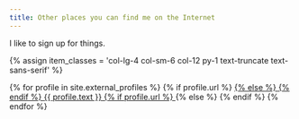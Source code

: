 ```yaml
---
title: Other places you can find me on the Internet
---
```


I like to sign up for things.

{% assign item_classes = 'col-lg-4 col-sm-6 col-12 py-1 text-truncate text-sans-serif' %}
<div class="row no-gutters pb-3">
    {% for profile in site.external_profiles %}
        {% if profile.url %}
          <a class="{{item_classes}}" href="{{ profile.url }}">
        {% else %}
          <span class="{{item_classes}}">
        {% endif %}
            <i class="{{ profile.fontawesome-classes }} fa-fw" aria-hidden="true"></i>
            <span class="d-inline-block pl-1">{{ profile.text }}</span>
        {% if profile.url %}
          </a>
        {% else %}
          </span>
        {% endif %}
    {% endfor %}
</div>
